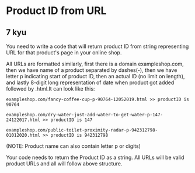 # Product ID from URL
## 7 kyu

You need to write a code that will return product ID from string representing URL for that product's page in your online shop.

All URLs are formatted similarly, first there is a domain exampleshop.com, then we have name of a product separated by dashes(-), then we have letter p indicating start of product ID, then an actual ID (no limit on length), and lastly 8-digit long representation of date when product got added followed by .html.It can look like this:
```
exampleshop.com/fancy-coffee-cup-p-90764-12052019.html >> productID is 90764

exampleshop.com/dry-water-just-add-water-to-get-water-p-147-24122017.html >> productID is 147

exampleshop.com/public-toilet-proximity-radar-p-942312798-01012020.html >> productID is 942312798
```
(NOTE: Product name can also contain letter p or digits)

Your code needs to return the Product ID as a string. All URLs will be valid product URLs and all will follow above structure.
